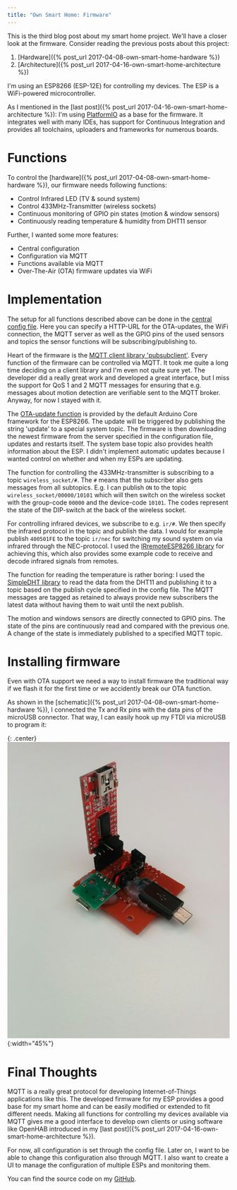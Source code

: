 ```yaml
---
title: "Own Smart Home: Firmware"
---
```


This is the third blog post about my smart home project. We'll have a closer look at the firmware. Consider reading the previous posts about this project:

1. [Hardware]({% post_url 2017-04-08-own-smart-home-hardware %})
2. [Architecture]({% post_url 2017-04-16-own-smart-home-architecture %})

I'm using an ESP8266 (ESP-12E) for controlling my devices. The ESP is a WiFi-powered microcontroller.

As I mentioned in the [last post]({% post_url 2017-04-16-own-smart-home-architecture %}): I'm using [PlatformIO](http://platformio.org/) as a base for the firmware. It integrates well with many IDEs, has support for Continuous Integration and provides all toolchains, uploaders and frameworks for numerous boards.

# Functions

To control the [hardware]({% post_url 2017-04-08-own-smart-home-hardware %}), our firmware needs following functions:

- Control Infrared LED (TV & sound system)
- Control 433MHz-Transmitter (wireless sockets)
- Continuous monitoring of GPIO pin states (motion & window sensors)
- Continuously reading temperature & humidity from DHT11 sensor

Further, I wanted some more features:

- Central configuration
- Configuration via MQTT
- Functions available via MQTT
- Over-The-Air (OTA) firmware updates via WiFi

# Implementation

The setup for all functions described above can be done in the [central config file](https://github.com/lippertmarkus/esp8266-managed/blob/master/src/config.cpp). Here you can specify a HTTP-URL for the OTA-updates, the WiFi connection, the MQTT server as well as the GPIO pins of the used sensors and topics the sensor functions will be subscribing/publishing to.

Heart of the firmware is the [MQTT client library 'pubsubclient'](https://github.com/knolleary/pubsubclient/). Every function of the firmware can be controlled via MQTT. It took me quite a long time deciding on a client library and I'm even not quite sure yet. The developer did a really great work and developed a great interface, but I miss the support for QoS 1 and 2 MQTT messages for ensuring that e.g. messages about motion detection are verifiable sent to the MQTT broker. Anyway, for now I stayed with it.

The [OTA-update function](http://esp8266.github.io/Arduino/versions/2.0.0/doc/ota_updates/ota_updates.html#http-server) is provided by the default Arduino Core framework for the ESP8266. The update will be triggered by publishing the string 'update' to a special system topic. The firmware is then downloading the newest firmware from the server specified in the configuration file, updates and restarts itself. The system base topic also provides health information about the ESP. I didn't implement automatic updates because I wanted control on whether and when my ESPs are updating.

The function for controlling the 433MHz-transmitter is subscribing to a topic `wireless_socket/#`. The `#` means that the subscriber also gets messages from all subtopics. E.g. I can publish `ON` to the topic `wireless_socket/00000/10101` which will then switch on the wireless socket with the group-code `00000` and the device-code `10101`. The codes represent the state of the DIP-switch at the back of the wireless socket.

For controlling infrared devices, we subscribe to e.g. `ir/#`. We then specify the infrared protocol in the topic and publish the data. I would for example publish `400501FE` to the topic `ir/nec` for switching my sound system on via infrared through the NEC-protocol. I used the [IRremoteESP8266 library](https://github.com/markszabo/IRremoteESP8266) for achieving this, which also provides some example code to receive and decode infrared signals from remotes.

The function for reading the temperature is rather boring: I used the [SimpleDHT library](https://github.com/winlinvip/SimpleDHT) to read the data from the DHT11 and publishing it to a topic based on the publish cycle specified in the config file. The MQTT messages are tagged as retained to always provide new subscribers the latest data without having them to wait until the next publish. 

The motion and windows sensors are directly connected to GPIO pins. The state of the pins are continuously read and compared with the previous one. A change of the state is immediately published to a specified MQTT topic.

# Installing firmware

Even with OTA support we need a way to install firmware the traditional way if we flash it for the first time or we accidently break our OTA function.

As shown in the [schematic]({% post_url 2017-04-08-own-smart-home-hardware %}), I connected the Tx and Rx pins with the data pins of the microUSB connector. That way, I can easily hook up my FTDI via microUSB to program it:

{: .center}
![Uploader](/assets/posts/own-smart-home-firmware/uploader.jpg){:width="45%"}

# Final Thoughts

MQTT is a really great protocol for developing Internet-of-Things applications like this. The developed firmware for my ESP provides a good base for my smart home and can be easily modified or extended to fit different needs.
Making all functions for controlling my devices available via MQTT gives me a good interface to develop own clients or using software like OpenHAB introduced in my [last post]({% post_url 2017-04-16-own-smart-home-architecture %}).

For now, all configuration is set through the config file. Later on, I want to be able to change this configuration also through MQTT. I also want to create a UI to manage the configuration of multiple ESPs and monitoring them.

You can find the source code on my [GitHub](https://github.com/lippertmarkus/esp8266-managed).
